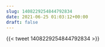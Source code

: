 ```yaml
---
slug: 1408229254844792834
date: 2021-06-25 01:03:12+00:00
draft: false
---
```


{{< tweet 1408229254844792834 >}}
